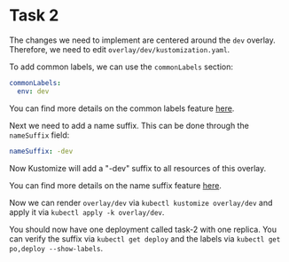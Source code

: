 # Task 2

The changes we need to implement are centered around the `dev` overlay. Therefore, we need to edit `overlay/dev/kustomization.yaml`.

To add common labels, we can use the `commonLabels` section: 

```yaml
commonLabels:
  env: dev
```

You can find more details on the common labels feature [here](https://kubectl.docs.kubernetes.io/references/kustomize/kustomization/commonlabels/).

Next we need to add a name suffix. This can be done through the `nameSuffix` field:
```yaml
nameSuffix: -dev
```

Now Kustomize will add a "-dev" suffix to all resources of this overlay.

You can find more details on the name suffix feature [here](https://kubectl.docs.kubernetes.io/references/kustomize/kustomization/namesuffix/).

Now we can render `overlay/dev` via `kubectl kustomize overlay/dev` and apply it via `kubectl apply -k overlay/dev`.

You should now have one deployment called task-2 with one replica. You can verify the suffix via `kubectl get deploy` and the labels via `kubectl get po,deploy --show-labels`.